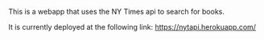 This is a webapp that uses the NY Times api to search for books.

It is currently deployed at the following link:
https://nytapi.herokuapp.com/
